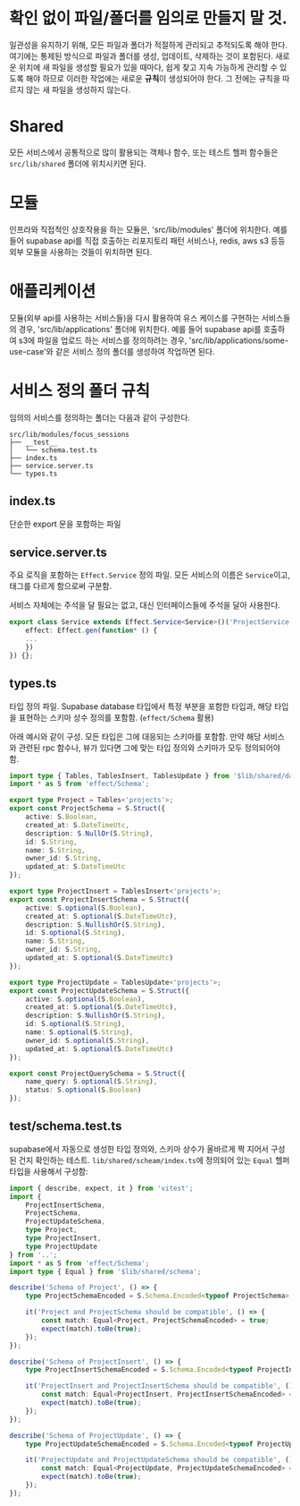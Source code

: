 # 확인 없이 파일/폴더를 임의로 만들지 말 것.

일관성을 유지하기 위해, 모든 파일과 폴더가 적절하게 관리되고 추적되도록 해야 한다. 여기에는 통제된 방식으로 파일과 폴더를 생성, 업데이트, 삭제하는 것이 포함된다.
새로운 위치에 새 파일을 생성할 필요가 있을 때마다, 쉽게 찾고 지속 가능하게 관리할 수 있도록 해야 하므로 이러한 작업에는 새로운 **규칙**이 생성되어야 한다. 그 전에는 규칙을 따르지 않는 새 파일을 생성하지 않는다.

# Shared

모든 서비스에서 공통적으로 많이 활용되는 객체나 함수, 또는 테스트 헬퍼 함수들은 `src/lib/shared` 폴더에 위치시키면 된다.

# 모듈

인프라와 직접적인 상호작용을 하는 모듈은, 'src/lib/modules' 폴더에 위치한다.
예를 들어 supabase api를 직접 호출하는 리포지토리 패턴 서비스나,
redis, aws s3 등등 외부 모듈을 사용하는 것들이 위치하면 된다.

# 애플리케이션

모듈(외부 api를 사용하는 서비스들)을 다시 활용하여 유스 케이스를 구현하는 서비스들의 경우, 'src/lib/applications' 폴더에 위치한다.
예를 들어 supabase api를 호출하여 s3에 파일을 업로드 하는 서비스를 정의하려는 경우, 'src/lib/applications/some-use-case'와 같은 서비스 정의 폴더를 생성하여 작업하면 된다.

# 서비스 정의 폴더 규칙

임의의 서비스를 정의하는 폴더는 다음과 같이 구성한다.

```
src/lib/modules/focus_sessions
├── __test__
│   └── schema.test.ts
├── index.ts
├── service.server.ts
└── types.ts
```

## index.ts

단순한 export 문을 포함하는 파일

## service.server.ts

주요 로직을 포함하는 `Effect.Service` 정의 파일.
모든 서비스의 이름은 `Service`이고, 태그를 다르게 함으로써 구분함.

서비스 자체에는 주석을 달 필요는 없고, 대신 인터페이스들에 주석을 달아 사용한다.

```typescript
export class Service extends Effect.Service<Service>()('ProjectService', {
	effect: Effect.gen(function* () {
	...
	})
}) {};
```

## types.ts

타입 정의 파일. Supabase database 타입에서 특정 부분을 포함한 타입과,
해당 타입을 표현하는 스키마 상수 정의를 포함함. (`effect/Schema` 활용)

아래 예시와 같이 구성. 모든 타입은 그에 대응되는 스키마를 포함함.
만약 해당 서비스와 관련된 rpc 함수나, 뷰가 있다면 그에 맞는 타입 정의와 스키마가 모두 정의되어야 함.

```typescript
import type { Tables, TablesInsert, TablesUpdate } from '$lib/shared/database.types';
import * as S from 'effect/Schema';

export type Project = Tables<'projects'>;
export const ProjectSchema = S.Struct({
	active: S.Boolean,
	created_at: S.DateTimeUtc,
	description: S.NullOr(S.String),
	id: S.String,
	name: S.String,
	owner_id: S.String,
	updated_at: S.DateTimeUtc
});

export type ProjectInsert = TablesInsert<'projects'>;
export const ProjectInsertSchema = S.Struct({
	active: S.optional(S.Boolean),
	created_at: S.optional(S.DateTimeUtc),
	description: S.NullishOr(S.String),
	id: S.optional(S.String),
	name: S.String,
	owner_id: S.String,
	updated_at: S.optional(S.DateTimeUtc)
});

export type ProjectUpdate = TablesUpdate<'projects'>;
export const ProjectUpdateSchema = S.Struct({
	active: S.optional(S.Boolean),
	created_at: S.optional(S.DateTimeUtc),
	description: S.NullishOr(S.String),
	id: S.optional(S.String),
	name: S.optional(S.String),
	owner_id: S.optional(S.String),
	updated_at: S.optional(S.DateTimeUtc)
});

export const ProjectQuerySchema = S.Struct({
	name_query: S.optional(S.String),
	status: S.optional(S.Boolean)
});
````

## __test__/schema.test.ts

supabase에서 자동으로 생성한 타입 정의와, 스키마 상수가 올바르게 짝 지어서 구성된 건지 확인하는 테스트.
`lib/shared/scheam/index.ts`에 정의되어 있는 `Equal` 헬퍼 타입을 사용해서 구성함:

```typescript
import { describe, expect, it } from 'vitest';
import {
	ProjectInsertSchema,
	ProjectSchema,
	ProjectUpdateSchema,
	type Project,
	type ProjectInsert,
	type ProjectUpdate
} from '..';
import * as S from 'effect/Schema';
import type { Equal } from '$lib/shared/schema';

describe('Schema of Project', () => {
	type ProjectSchemaEncoded = S.Schema.Encoded<typeof ProjectSchema>;

	it('Project and ProjectSchema should be compatible', () => {
		const match: Equal<Project, ProjectSchemaEncoded> = true;
		expect(match).toBe(true);
	});
});

describe('Schema of ProjectInsert', () => {
	type ProjectInsertSchemaEncoded = S.Schema.Encoded<typeof ProjectInsertSchema>;

	it('ProjectInsert and ProjectInsertSchema should be compatible', () => {
		const match: Equal<ProjectInsert, ProjectInsertSchemaEncoded> = true;
		expect(match).toBe(true);
	});
});

describe('Schema of ProjectUpdate', () => {
	type ProjectUpdateSchemaEncoded = S.Schema.Encoded<typeof ProjectUpdateSchema>;

	it('ProjectUpdate and ProjectUpdateSchema should be compatible', () => {
		const match: Equal<ProjectUpdate, ProjectUpdateSchemaEncoded> = true;
		expect(match).toBe(true);
	});
});
```
